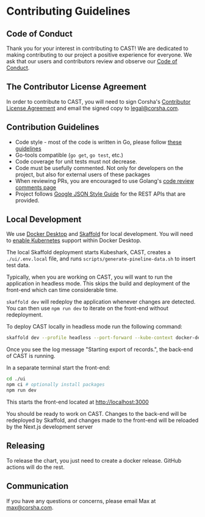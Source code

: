 # Contributing Guidelines

## Code of Conduct

Thank you for your interest in contributing to CAST! We are dedicated to making contributing to our project a positive experience for everyone. We ask that our users and contributors review and observe our [Code of Conduct](./CODE_OF_CONDUCT.md).

## The Contributor License Agreement

In order to contribute to CAST, you will need to sign Corsha's [Contributor License Agreement](./CLA.md) and email the signed copy to legal@corsha.com.

## Contribution Guidelines

* Code style - most of the code is written in Go, please follow [these guidelines](https://golang.org/doc/effective_go)
* Go-tools compatible (`go get`, `go test`, etc.)
* Code coverage for unit tests must not decrease.
* Code must be usefully commented. Not only for developers on the project, but also for external users of these packages
* When reviewing PRs, you are encouraged to use Golang's [code review comments page](https://github.com/golang/go/wiki/CodeReviewComments)
* Project follows [Google JSON Style Guide](https://google.github.io/styleguide/jsoncstyleguide.xml) for the REST APIs that are provided.

## Local Development

We use [Docker Desktop](https://www.docker.com/products/docker-desktop/) and [Skaffold](https://skaffold.dev) for local development. You will need to [enable Kubernetes](https://docs.docker.com/desktop/kubernetes/#enable-kubernetes) support within Docker Desktop.

The local Skaffold deployment starts Kubeshark, CAST, creates a `./ui/.env.local` file, and runs `scripts/generate-pineline-data.sh` to insert test data.

Typically, when you are working on CAST, you will want to run the application in headless mode. This skips the build and deployment of the front-end which can time considerable time.

`skaffold dev` will redeploy the application whenever changes are detected. You can then use `npm run dev` to iterate on the front-end without redeployment.

To deploy CAST locally in headless mode run the following command:

```bash
skaffold dev --profile headless --port-forward --kube-context docker-desktop
```

Once you see the log message "Starting export of records.", the back-end of CAST is running.

In a separate terminal start the front-end:

```bash
cd ./ui
npm ci # optionally install packages
npm run dev
```

This starts the front-end located at <http://localhost:3000>

You should be ready to work on CAST. Changes to the back-end will be redeployed by Skaffold, and changes made to the front-end will be reloaded by the Next.js development server

## Releasing

To release the chart, you just need to create a docker release. GitHub actions will do the rest.

## Communication

If you have any questions or concerns, please email Max at max@corsha.com.
